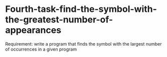 # Fourth-task-find-the-symbol-with-the-greatest-number-of-appearances
Requirement: write a program that finds the symbol with the largest number of occurrences in a given program

